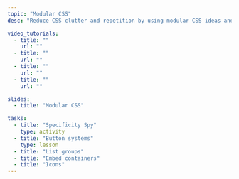```yaml
---
topic: "Modular CSS"
desc: "Reduce CSS clutter and repetition by using modular CSS ideas and pre-built components."

video_tutorials:
  - title: ""
    url: ""
  - title: ""
    url: ""
  - title: ""
    url: ""
  - title: ""
    url: ""

slides:
  - title: "Modular CSS"

tasks:
  - title: "Specificity Spy"
    type: activity
  - title: "Button systems"
    type: lesson
  - title: "List groups"
  - title: "Embed containers"
  - title: "Icons"
---
```

